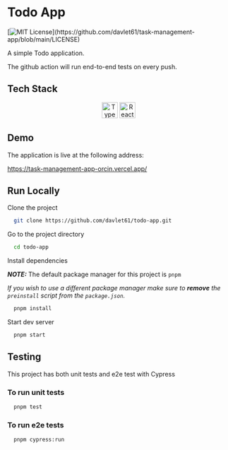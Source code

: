 # Todo App

[![MIT License](https://img.shields.io/apm/l/atomic-design-ui.svg?)](https://github.com/davlet61/task-management-app/blob/main/LICENSE)

A simple Todo application.

The github action will run end-to-end tests on every push.

## Tech Stack

<p align="center">
<a href="https://www.typescriptlang.org/" target="_blank" rel="noreferrer"><img src="https://raw.githubusercontent.com/danielcranney/readme-generator/main/public/icons/skills/typescript-colored.svg" width="36" height="36" alt="TypeScript" /></a>
<a href="https://reactjs.org/" target="_blank" rel="noreferrer"><img src="https://raw.githubusercontent.com/danielcranney/readme-generator/main/public/icons/skills/react-colored.svg" width="36" height="36" alt="React" /></a>

## Demo

The application is live at the following address:

https://task-management-app-orcin.vercel.app/


## Run Locally

Clone the project

```bash
  git clone https://github.com/davlet61/todo-app.git
```

Go to the project directory

```bash
  cd todo-app
```

Install dependencies

**_NOTE:_** The default package manager for this project is `pnpm`

*If you wish to use a different package manager make sure to **_remove_** the `preinstall` script from the `package.json`.*

```bash
  pnpm install
```

Start dev server

```bash
  pnpm start
```

## Testing

This project has both unit tests and e2e test with Cypress

### To run unit tests

```bash
  pnpm test
```

### To run e2e tests

```bash
  pnpm cypress:run
```